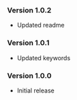 ### Version 1.0.2
- Updated readme

### Version 1.0.1
- Updated keywords

### Version 1.0.0
- Initial release
